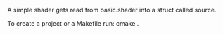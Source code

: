 A simple shader gets read from basic.shader into a struct called source.

To create a project or a Makefile run: cmake .
